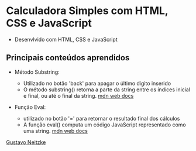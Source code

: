 # Calculadora Simples com HTML, CSS e JavaScript

- Desenvlvido com HTML, CSS e JavaScript

## Principais conteúdos aprendidos

- Método Substring:
  - Utilizado no botão 'back' para apagar o último digito inserido
  - O método substring() retorna a parte da string entre os índices inicial e final, ou até o final da string.
[mdn web docs](https://developer.mozilla.org/pt-BR/docs/Web/JavaScript/Reference/Global_Objects/String/substring)

- Função Eval:
  - utilizado no botão '=' para retornar o resultado final dos cálculos
  - A função eval() computa um código JavaScript representado como uma string.
[mdn web docs](https://developer.mozilla.org/pt-BR/docs/Web/JavaScript/Reference/Global_Objects/eval#nunca_use_eval!)


[Gustavo Neitzke](https://www.youtube.com/watch?v=42TShjXR0m0&list=PLn-1oXF21q6IwN9F3qZF9-2yEpkAtjU9w&index=2&t=2010s)
